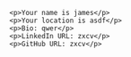 
<!DOCTYPE html>
<html lang="en">
<head>
    <meta charset="UTF-8">
    <meta http-equiv="X-UA-Compatible" content="IE=edge">
    <meta name="viewport" content="width=device-width, initial-scale=1.0">
    <title>Document</title>

</head>
<body>
    

    <p>Your name is james</p>
    <p>Your location is asdf</p>
    <p>Bio: qwer</p>
    <p>LinkedIn URL: zxcv</p>
    <p>GitHub URL: zxcv</p>


</body>
</html>
